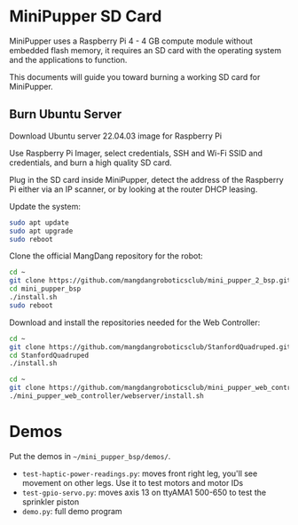 # MiniPupper SD Card

MiniPupper uses a Raspberry Pi 4 - 4 GB compute module without embedded flash memory, it requires an SD card with the operating system and the applications to function.

This documents will guide you toward burning a working SD card for MiniPupper.

## Burn Ubuntu Server

Download Ubuntu server 22.04.03 image for Raspberry Pi

Use Raspberry Pi Imager, select credentials, SSH and Wi-Fi SSID and credentials, and burn a high quality SD card.

Plug in the SD card inside MiniPupper, detect the address of the Raspberry Pi either via an IP scanner, or by looking at the router DHCP leasing.

Update the system:

```bash
sudo apt update
sudo apt upgrade
sudo reboot
```

Clone the official MangDang repository for the robot:

```bash
cd ~
git clone https://github.com/mangdangroboticsclub/mini_pupper_2_bsp.git mini_pupper_bsp
cd mini_pupper_bsp
./install.sh
sudo reboot
```

Download and install the repositories needed for the Web Controller:

```bash
cd ~
git clone https://github.com/mangdangroboticsclub/StanfordQuadruped.git
cd StanfordQuadruped
./install.sh
```

```bash
cd ~
git clone https://github.com/mangdangroboticsclub/mini_pupper_web_controller.git
./mini_pupper_web_controller/webserver/install.sh
```

# Demos

Put the demos in `~/mini_pupper_bsp/demos/`.

- `test-haptic-power-readings.py`: moves front right leg, you'll see movement on other legs. Use it to test motors and motor IDs
- `test-gpio-servo.py`: moves axis 13 on ttyAMA1 500-650 to test the sprinkler piston
- `demo.py`: full demo program

